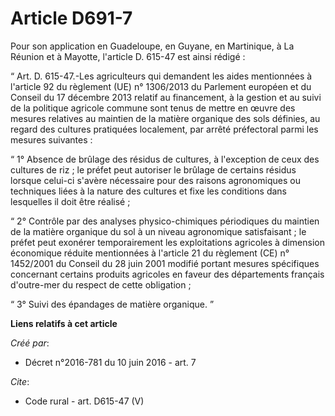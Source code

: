 # Article D691-7

Pour son application en Guadeloupe, en Guyane, en Martinique, à La Réunion et à Mayotte, l'article D. 615-47 est ainsi
rédigé : 

“ Art. D. 615-47.-Les agriculteurs qui demandent les aides mentionnées à l'article 92 du règlement (UE) n° 1306/2013 du
Parlement européen et du Conseil du 17 décembre 2013 relatif au financement, à la gestion et au suivi de la politique
agricole commune sont tenus de mettre en œuvre des mesures relatives au maintien de la matière organique des sols définies,
au regard des cultures pratiquées localement, par arrêté préfectoral parmi les mesures suivantes : 

“ 1° Absence de brûlage des résidus de cultures, à l'exception de ceux des cultures de riz ; le préfet peut autoriser le
brûlage de certains résidus lorsque celui-ci s'avère nécessaire pour des raisons agronomiques ou techniques liées à la nature
des cultures et fixe les conditions dans lesquelles il doit être réalisé ; 

“ 2° Contrôle par des analyses physico-chimiques périodiques du maintien de la matière organique du sol à un niveau
agronomique satisfaisant ; le préfet peut exonérer temporairement les exploitations agricoles à dimension économique réduite
mentionnées à l'article 21 du règlement (CE) n° 1452/2001 du Conseil du 28 juin 2001 modifié portant mesures spécifiques
concernant certains produits agricoles en faveur des départements français d'outre-mer du respect de cette obligation ; 

“ 3° Suivi des épandages de matière organique. ”

**Liens relatifs à cet article**

_Créé par_:

  - Décret n°2016-781 du 10 juin 2016 - art. 7

_Cite_:

  - Code rural - art. D615-47 (V)
